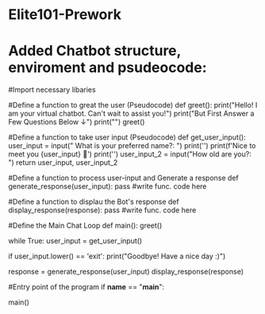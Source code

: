 # Elite101-Prework
# Added Chatbot structure, enviroment and psudeocode:
#Import necessary libaries 


#Define a function to great the user (Pseudocode)
def greet(): 
  print("Hello! I am your virtual chatbot. Can't wait to assist you!")
  print("But First Answer a Few Questions Below ↓")
  print("")
greet()

#Define a function to take user input (Pseudocode)
def get_user_input(): 
  user_input = input(" What is your preferred name?: ")
  print('')
  print(f'Nice to meet you {user_input} 👋')
  print('')
  user_input_2 = input("How old are you?: ")
  return user_input, user_input_2

#Define a function to process user-input and Generate a response 
def generate_response(user_input): 
 pass #write func. code here 

#Define a function to displau the Bot's response 
def display_response(response): 
  pass #write func. code here 

#Define the Main Chat Loop 
def main(): 
  greet()

while True: 
  user_input = get_user_input() 

if user_input.lower() == 'exit': 
   print("Goodbye! Have a nice day :)")

response = generate_response(user_input)
display_response(response)

#Entry point of the program 
if __name__ == "__main__":
  
  main()
